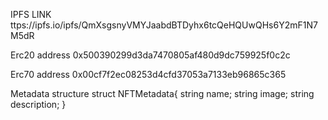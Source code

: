 IPFS LINK
    ttps://ipfs.io/ipfs/QmXsgsnyVMYJaabdBTDyhx6tcQeHQUwQHs6Y2mF1N7M5dR

Erc20 address
    0x500390299d3da7470805af480d9dc759925f0c2c

Erc70 address
    0x00cf7f2ec08253d4cfd37053a7133eb96865c365

Metadata structure 
    struct NFTMetadata{
        string name;
        string image;
        string description;
    }
